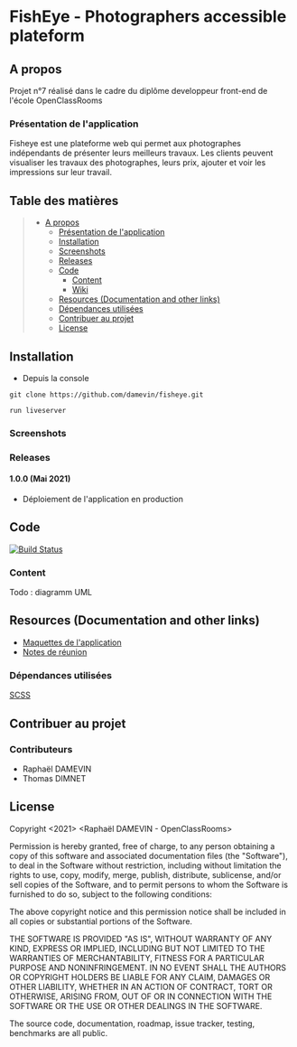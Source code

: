 # FishEye - Photographers accessible plateform

## A propos

Projet n°7 réalisé dans le cadre du diplôme developpeur front-end de l'école OpenClassRooms

### Présentation de l'application

Fisheye est une plateforme web qui permet aux photographes indépendants de présenter leurs meilleurs travaux.
Les clients peuvent visualiser les travaux des photographes, leurs prix, ajouter et voir les impressions sur leur travail.

## Table des matières

> * [A propos](#a-propos)
>   * [Présentation de l'application](#présentation-de-lapplication)
>   * [Installation](#installation)
>   * [Screenshots](#screenshots)
>   * [Releases](#releases)
>   * [Code](#code)
>     * [Content](#content)
>     * [Wiki](#)
>   * [Resources (Documentation and other links)](#resources-documentation-and-other-links)
>   * [Dépendances utilisées](#dépendances-utilisées)
>   * [Contribuer au projet](#contribuer-au-projet)
>   * [License](#license)

## Installation

* Depuis la console
```
git clone https://github.com/damevin/fisheye.git

run liveserver
```

### Screenshots


### Releases

#### 1.0.0 (Mai 2021)

- Déploiement de l'application en production

## Code

[![Build Status](https://qa.nuxeo.org/jenkins/buildStatus/icon?job=/nuxeo/addons_nuxeo-sample-project-master)](https://qa.nuxeo.org/jenkins/job/nuxeo/job/addons_nuxeo-sample-project-master/)

### Content

Todo : diagramm UML

## Resources (Documentation and other links)

* [Maquettes de l'application](https://www.figma.com/file/pt8xJxC1QffW4HX16QhGZJ/UI-Design-FishEye-FR?node-id=0%3A1)
* [Notes de réunion](https://s3-eu-west-1.amazonaws.com/course.oc-static.com/projects/Front-End+V2/P5+Javascript+%26+Accessibility/Notes+de+re%CC%81union.pdf)

### Dépendances utilisées

[SCSS](https://sass-lang.com/documentation)

## Contribuer au projet

### Contributeurs 

* Raphaël DAMEVIN
* Thomas DIMNET 


## License

Copyright <2021> <Raphaël DAMEVIN - OpenClassRooms>

Permission is hereby granted, free of charge, to any person obtaining a copy of this software and associated documentation files (the "Software"), to deal in the Software without restriction, including without limitation the rights to use, copy, modify, merge, publish, distribute, sublicense, and/or sell copies of the Software, and to permit persons to whom the Software is furnished to do so, subject to the following conditions:

The above copyright notice and this permission notice shall be included in all copies or substantial portions of the Software.

THE SOFTWARE IS PROVIDED "AS IS", WITHOUT WARRANTY OF ANY KIND, EXPRESS OR IMPLIED, INCLUDING BUT NOT LIMITED TO THE WARRANTIES OF MERCHANTABILITY, FITNESS FOR A PARTICULAR PURPOSE AND NONINFRINGEMENT. IN NO EVENT SHALL THE AUTHORS OR COPYRIGHT HOLDERS BE LIABLE FOR ANY CLAIM, DAMAGES OR OTHER LIABILITY, WHETHER IN AN ACTION OF CONTRACT, TORT OR OTHERWISE, ARISING FROM, OUT OF OR IN CONNECTION WITH THE SOFTWARE OR THE USE OR OTHER DEALINGS IN THE SOFTWARE.

The source code, documentation, roadmap, issue tracker, testing, benchmarks are all public.
